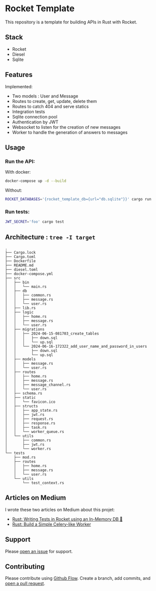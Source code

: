 # Rocket Template

This repository is a template for building APIs in Rust with Rocket.

## Stack

- Rocket
- Diesel
- Sqlite

## Features

Implemented:

- Two models : User and Message
- Routes to create, get, update, delete them
- Routes to catch 404 and serve statics
- Integration tests
- Sqlite connection pool
- Authentication by JWT
- Websocket to listen for the creation of new messages
- Worker to handle the generation of answers to messages

## Usage

### Run the API:

With docker:

```bash
docker-compose up -d --build
```

Without:

```bash
ROCKET_DATABASES='{rocket_template_db={url="db.sqlite"}}' cargo run
```

### Run tests:

```bash
JWT_SECRET='foo' cargo test
```

## Architecture : `tree -I target`

```
.
├── Cargo.lock
├── Cargo.toml
├── Dockerfile
├── README.md
├── diesel.toml
├── docker-compose.yml
├── src
│   ├── bin
│   │   └── main.rs
│   ├── db
│   │   ├── common.rs
│   │   ├── message.rs
│   │   └── user.rs
│   ├── lib.rs
│   ├── logic
│   │   ├── home.rs
│   │   ├── message.rs
│   │   └── user.rs
│   ├── migrations
│   │   ├── 2024-06-15-081703_create_tables
│   │   │   ├── down.sql
│   │   │   └── up.sql
│   │   └── 2024-06-16-172322_add_user_name_and_password_in_users
│   │       ├── down.sql
│   │       └── up.sql
│   ├── models
│   │   ├── message.rs
│   │   └── user.rs
│   ├── routes
│   │   ├── home.rs
│   │   ├── message.rs
│   │   ├── message_channel.rs
│   │   └── user.rs
│   ├── schema.rs
│   ├── static
│   │   └── favicon.ico
│   ├── structs
│   │   ├── app_state.rs
│   │   ├── jwt.rs
│   │   ├── request.rs
│   │   ├── response.rs
│   │   ├── task.rs
│   │   └── worker_queue.rs
│   └── utils
│       ├── common.rs
│       ├── jwt.rs
│       └── worker.rs
└── tests
    ├── mod.rs
    ├── routes
    │   ├── home.rs
    │   ├── message.rs
    │   └── user.rs
    └── utils
        └── test_context.rs
```

## Articles on Medium

I wrote these two articles on Medium about this projet:

- [Rust: Writing Tests in Rocket using an In-Memory DB 🚀](https://medium.com/@thomas.simmer/rust-writing-tests-in-rocket-49dd1733350e)
- [Rust: Build a Simple Celery-like Worker](https://medium.com/@thomas.simmer/rust-build-a-simple-celery-like-worker-7ae90f170515)

## Support

Please [open an issue](https://github.com/thomassimmer/rocket-template/issues/new/) for
support.

## Contributing

Please contribute using [Github Flow](https://guides.github.com/introduction/flow/). Create a branch, add commits, and [open a pull request](https://github.com/thomassimmer/rocket-template/compare).
